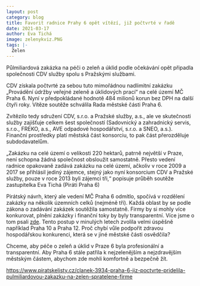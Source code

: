 ```yaml
---
layout: post
category: blog
title: Favorit radnice Prahy 6 opět vítězí, již počtvrté v řadě
date: 2021-03-17
author: Eva Tichá
image: zelenykviz.PNG
tags: |-
  Zelen
---
```

Půlmiliardová zakázka na péči o zeleň a úklid podle očekávání opět připadla společnosti CDV služby spolu s Pražskými službami. 

CDV získala počtvrté za sebou tuto mimořádnou nadlimitní zakázku „Provádění údržby veřejné zeleně a úklidových prací“ na celé území MČ Praha 6. Nyní v předpokládané hodnotě 484 milionů korun bez DPH na další čtyři roky. Vítěze soutěže schválila Rada městské části Praha 6. 

Zvítězilo tedy sdružení CDV, s.r.o. a Pražské služby, a.s., ale ve skutečnosti služby zajišťuje celkem šest společností (Sadovnický a zahradnický servis, s.r.o., FREKO, a.s., AVE odpadové hospodářství, s.r.o. a SNEO, a.s.). Finanční prostředky platí městská část konsorciu, to pak část přerozděluje subdodavatelům. 

„Zakázku na celé území o velikosti 220 hektarů, patrně největší v Praze, není schopna žádná společnost obsloužit samostatně. Přesto vedení radnice opakovaně zadává zakázku na celé území, ačkoliv v roce 2009 a 2017 se přihlásil jediný zájemce, stejný jako nyní konsorcium CDV a Pražské služby, pouze v roce 2013 byli zájemci tři,“ popisuje průběh soutěže zastupitelka Eva Tichá (Piráti Praha 6)

Pirátský návrh, který ale vedení MČ Praha 6 odmítlo, spočívá v rozdělení zakázky na několik územních celků (nejméně tří). Každá oblast by se podle zákona o zadávání zakázek soutěžila samostatně. Firmy by si mohly více konkurovat, plnění zakázky i finanční toky by byly transparentní. Více jsme o tom psali [zde](https://www.piratskelisty.cz/clanek-3720-jana-kabelova-zeleny-mejdan-starosty-prahy-6-kolare-aneb-jak-vypisovat-stamilionove-bianco-seky). Tento postup v minulých letech zvolila velmi úspěšně například Praha 10 a Praha 12. Proč chybí vůle podpořit zdravou hospodářskou konkurenci, která se v jiné městské části osvědčila?    

Chceme, aby péče o zeleň a úklid v Praze 6 byla profesionální a transparentní. Aby Praha 6 stále patřila k nejzelenějším a nejzdravějším městským částem, abychom zde mohli komfortně a bezpečně žít.

https://www.piratskelisty.cz/clanek-3934-praha-6-jiz-poctvrte-pridelila-pulmiliardovou-zakazku-na-zelen-spratelene-firme
